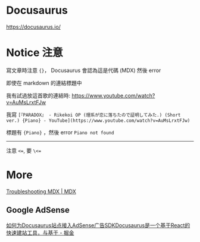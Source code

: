 # Docusaurus

https://docusaurus.io/

# Notice 注意

寫文章時注意 `{}`， Docusaurus 會認為這是代碼 (MDX) 然後 error

即使在 markdown 的連結標題中

我有試過放這首歌的連結時: https://www.youtube.com/watch?v=AuMsLrxtFJw

我寫 `[『PARADOX』 - Rikekoi OP (理系が恋に落ちたので証明してみた.) (Short ver.) {Piano} - YouTube](https://www.youtube.com/watch?v=AuMsLrxtFJw)`

標題有 `{Piano}` ，然後 error `Piano not found`

___

注意 `<=`, 要 `\<=`

# More

[Troubleshooting MDX | MDX](https://mdxjs.com/docs/troubleshooting-mdx/)


## Google AdSense

[如何为Docusaurus站点接入AdSense广告SDKDocusaurus是一个基于React的快速建站工具，与基于 - 掘金](https://juejin.cn/post/7279096853542305829)


